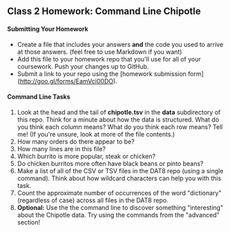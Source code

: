 ## Class 2 Homework: Command Line Chipotle

#### Submitting Your Homework

* Create a file that includes your answers **and** the code you used to arrive at those answers. (feel free to use Markdown if you want)
* Add this file to your homework repo that you'll use for all of your coursework. Push your changes up to GitHub.
* Submit a link to your repo using the [homework submission form] (http://goo.gl/forms/EamVci00DO).

#### Command Line Tasks

1. Look at the head and the tail of **chipotle.tsv** in the **data** subdirectory of this repo. Think for a minute about how the data is structured. What do you think each column means? What do you think each row means? Tell me! (If you're unsure, look at more of the file contents.)
2. How many orders do there appear to be?
3. How many lines are in this file?
4. Which burrito is more popular, steak or chicken?
5. Do chicken burritos more often have black beans or pinto beans?
6. Make a list of all of the CSV or TSV files in the DAT8 repo (using a single command). Think about how wildcard characters can help you with this task.
7. Count the approximate number of occurrences of the word "dictionary" (regardless of case) across all files in the DAT8 repo.
8. **Optional:** Use the the command line to discover something "interesting" about the Chipotle data. Try using the commands from the "advanced" section!

<!---
#### Solution

1. **order_id** is the unique identifier for each order. **quantity** is the number purchased of a particular item. **item_name** is the primary name for the item being purchased. **choice_description** is list of modifiers for that item. **price** is the price for that entire line (taking **quantity** into account). A given order consists of one or more rows, depending upon the number of unique items being purchased in that order.
    * `head chipotle.tsv`
    * `tail chipotle.tsv`
2. There are 1834 orders (since 1834 is the highest **order_id** number).
3. The file has 4623 lines.
    * `wc -l chipotle.tsv`
4. Chicken burritos are more popular than steak burritos.
    * Compare `grep -i 'chicken burrito' chipotle.tsv | wc -l` with `grep -i 'steak burrito' chipotle.tsv | wc -l`
    * Alternatively, use the 'c' option of `grep` to skip the piping step: `grep -ic 'chicken burrito' chipotle.tsv`
5. Black beans are more popular than pinto beans (on chicken burritos).
    * Compare `grep -i 'chicken burrito' chipotle.tsv | grep -i 'black beans' | wc -l` with `grep -i 'chicken burrito' chipotle.tsv | grep -i 'pinto beans' | wc -l`
    * Alternatively, use the 'c' option of `grep` and a more complex regular expression pattern to skip the piping steps: `grep -ic 'chicken burrito.*black beans' chipotle.tsv`
6. At the moment, the CSV and TSV files in the DAT8 repo are **airlines.csv**, **chipotle.tsv**, and **sms.tsv**, all of which are in the **data** subdirectory.
    * Change your working directory to DAT8, and then use `find . -name *.?sv`
7. At the moment, there are 13 lines in DAT8 files that contain the word 'dictionary', which is a good approximation of the number of occurrences.
    * Change your working directory to DAT8, and then use `grep -ir 'dictionary' . | wc -l`
    * Alternatively, use the 'c' option of `grep` to skip the piping step: `grep -irc 'dictionary' .`
-->

